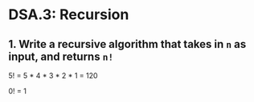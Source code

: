 # DSA.3: Recursion

## 1. Write a recursive algorithm that takes in `n` as input, and returns `n!`

5! = 5 * 4 * 3 * 2 * 1 = 120

0! = 1

